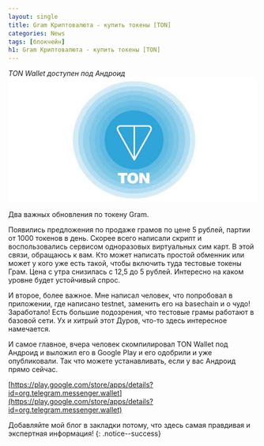 ```yaml
---
layout: single
title: Gram Криптовалюта - купить токены [TON]
categories: News
tags: [блокчейн]
h1: Gram Криптовалюта - купить токены [TON]
---
```

*TON Wallet доступен под Андроид*
![gram](/assets/images/news/ton2.jpg)


Два важных обновления по токену Gram. 

Появились предложения по продаже грамов по цене 5 рублей, партии от 1000 токенов в день. Скорее всего написали скрипт и воспользовались сервисом одноразовых виртуальных сим карт. В этой связи, обращаюсь к вам. Кто может написать простой обменник или может у кого уже есть такой, чтобы включить туда тестовые токены Грам. Цена с утра снизилась с 12,5 до 5 рублей. Интересно на каком уровне будет устойчивый спрос.

И второе, более важное. Мне написал человек, что попробовал в приложении, где написано testnet, заменить его на basechain и о чудо! Заработало! Есть большие подозрения, что тестовые грамы работают в базовой сети. Ух и хитрый этот Дуров, что-то здесь интересное намечается.

И самое главное, вчера человек скомпилировал TON Wallet под Андроид и выложил его в Google Play и его одобрили и уже опубликовали. Так что можете устанавливать, если у вас Андроид прямо сейчас.

[https://play.google.com/store/apps/details?id=org.telegram.messenger.wallet](https://play.google.com/store/apps/details?id=org.telegram.messenger.wallet)

Добавляйте мой блог в закладки потому, что здесь самая правдивая и экспертная информация!
{: .notice--success}